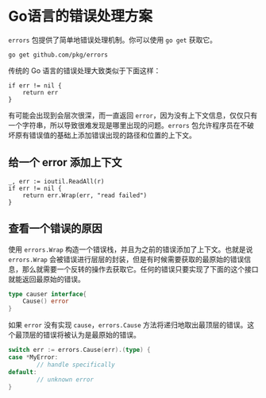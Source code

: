 # Go语言的错误处理方案

`errors` 包提供了简单地错误处理机制。你可以使用 `go get` 获取它。

```shell
go get github.com/pkg/errors
```

传统的 Go 语言的错误处理大致类似于下面这样：

```golang
if err != nil {
    return err
}
```

有可能会出现到会层次很深，而一直返回 `error`，因为没有上下文信息，仅仅只有一个字符串，所以导致很难发现是哪里出现的问题。`errors` 包允许程序员在不破坏原有错误值的基础上添加错误出现的路径和位置的上下文。

## 给一个 error 添加上下文

```golang
_, err := ioutil.ReadAll(r)
if err != nil {
    return err.Wrap(err, "read failed")
}
```

## 查看一个错误的原因

使用 `errors.Wrap` 构造一个错误栈，并且为之前的错误添加了上下文。也就是说 `errors.Wrap` 会被错误进行层层的封装，但是有时候需要获取的最原始的错误信息，那么就需要一个反转的操作去获取它。任何的错误只要实现了下面的这个接口就能返回最原始的错误。

```go
type causer interface{
    Cause() error
}
```

如果 `error` 没有实现 `cause`，`errors.Cause` 方法将递归地取出最顶层的错误。这个最顶层的错误将被认为是最原始的错误。

```go
switch err := errors.Cause(err).(type) {
case *MyError:
        // handle specifically
default:
        // unknown error
}
```
